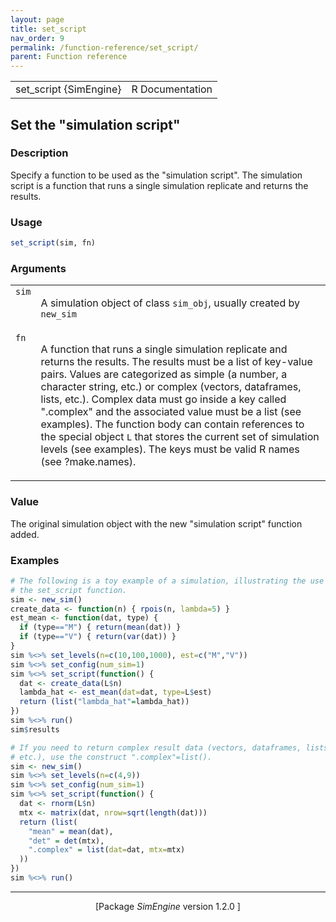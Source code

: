 ```yaml
---
layout: page
title: set_script 
nav_order: 9 
permalink: /function-reference/set_script/
parent: Function reference
---
```


<table style="width: 100%;"><tr><td>set_script {SimEngine}</td><td style="text-align: right;">R Documentation</td></tr></table>

<h2>Set the &quot;simulation script&quot;</h2>

<h3>Description</h3>

<p>Specify a function to be used as the &quot;simulation script&quot;. The
simulation script is a function that runs a single simulation replicate
and returns the results.
</p>


<h3>Usage</h3>

```R
set_script(sim, fn)
```


<h3>Arguments</h3>

<table>
<tr style="vertical-align: top;"><td><span style='font-family:&quot;SFMono-Regular&quot;,Menlo,Consolas,Monospace; font-size:0.85em'>sim</span></td>
<td>
<p>A simulation object of class <span style='font-family:&quot;SFMono-Regular&quot;,Menlo,Consolas,Monospace; font-size:0.85em'>sim_obj</span>, usually created by
<span style='font-family:&quot;SFMono-Regular&quot;,Menlo,Consolas,Monospace; font-size:0.85em'>new_sim</span></p>
</td></tr>
<tr style="vertical-align: top;"><td><span style='font-family:&quot;SFMono-Regular&quot;,Menlo,Consolas,Monospace; font-size:0.85em'>fn</span></td>
<td>
<p>A function that runs a single simulation replicate and returns the
results. The results must be a list of key-value pairs. Values are
categorized as simple (a number, a character string, etc.) or complex
(vectors, dataframes, lists, etc.). Complex data must go inside a key
called &quot;.complex&quot; and the associated value must be a list (see examples).
The function body can contain references to the special object <span style='font-family:&quot;SFMono-Regular&quot;,Menlo,Consolas,Monospace; font-size:0.85em'>L</span>
that stores the current set of simulation levels (see examples).
The keys must be valid R names (see ?make.names).</p>
</td></tr>
</table>


<h3>Value</h3>

<p>The original simulation object with the new &quot;simulation script&quot;
function added.
</p>


<h3>Examples</h3>

```R
# The following is a toy example of a simulation, illustrating the use of
# the set_script function.
sim <- new_sim()
create_data <- function(n) { rpois(n, lambda=5) }
est_mean <- function(dat, type) {
  if (type=="M") { return(mean(dat)) }
  if (type=="V") { return(var(dat)) }
}
sim %<>% set_levels(n=c(10,100,1000), est=c("M","V"))
sim %<>% set_config(num_sim=1)
sim %<>% set_script(function() {
  dat <- create_data(L$n)
  lambda_hat <- est_mean(dat=dat, type=L$est)
  return (list("lambda_hat"=lambda_hat))
})
sim %<>% run()
sim$results

# If you need to return complex result data (vectors, dataframes, lists,
# etc.), use the construct ".complex"=list().
sim <- new_sim()
sim %<>% set_levels(n=c(4,9))
sim %<>% set_config(num_sim=1)
sim %<>% set_script(function() {
  dat <- rnorm(L$n)
  mtx <- matrix(dat, nrow=sqrt(length(dat)))
  return (list(
    "mean" = mean(dat),
    "det" = det(mtx),
    ".complex" = list(dat=dat, mtx=mtx)
  ))
})
sim %<>% run()

```

<hr /><div style="text-align: center;">[Package <em>SimEngine</em> version 1.2.0 ]</div>
